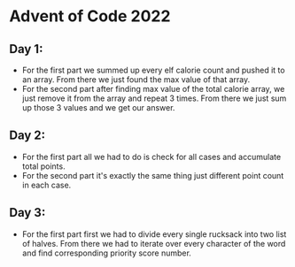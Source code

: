# Advent of Code 2022
## Day 1:
+ For the first part we summed up every elf calorie count and pushed it to an array. From there we just found the max value of that array.
+ For the second part after finding max value of the total calorie array, we just remove it from the array and repeat 3 times. From there we just sum up those 3 values and we get our answer.
## Day 2:
+ For the first part all we had to do is check for all cases and accumulate total points.
+ For the second part it's exactly the same thing just different point count in each case.
## Day 3:
+ For the first part first we had to divide every single rucksack into two list of halves. From there we had to iterate over every character of the word and find corresponding priority score number.